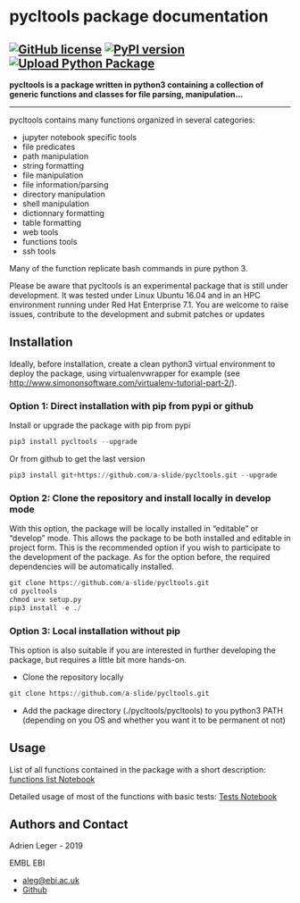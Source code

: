 # pycltools package documentation

[![GitHub license](https://img.shields.io/github/license/a-slide/pycltools.svg)](https://github.com/a-slide/pycltools/blob/master/LICENSE)
[![PyPI version](https://badge.fury.io/py/pycltools.svg)](https://badge.fury.io/py/pycltools)
[![Upload Python Package](https://github.com/a-slide/pycltools/actions/workflows/python-publish.yml/badge.svg)](https://github.com/a-slide/pycltools/actions/workflows/python-publish.yml)
---

**pycltools is a package written in python3 containing a collection of generic functions and classes for file parsing, manipulation...**

---

pycltools contains many functions organized in several categories:

* jupyter notebook specific tools
* file predicates
* path manipulation
* string formatting
* file manipulation
* file information/parsing
* directory manipulation
* shell manipulation
* dictionnary formatting
* table formatting
* web tools
* functions tools
* ssh tools

Many of the function replicate bash commands in pure python 3.

Please be aware that pycltools is an experimental package that is still under development. It was tested under Linux Ubuntu 16.04 and in an HPC environment running under Red Hat Enterprise 7.1. You are welcome to raise issues, contribute to the development and submit patches or updates

## Installation

Ideally, before installation, create a clean python3 virtual environment to deploy the package, using virtualenvwrapper for example (see http://www.simononsoftware.com/virtualenv-tutorial-part-2/).

### Option 1: Direct installation with pip from pypi or github

Install or upgrade the package with pip from pypi

```python
pip3 install pycltools --upgrade
```

Or from github to get the last version

```python
pip3 install git+https://github.com/a-slide/pycltools.git --upgrade
```

### Option 2: Clone the repository and install locally in develop mode

With this option, the package will be locally installed in “editable” or “develop” mode. This allows the package to be both installed and editable in project form. This is the recommended option if you wish to participate to the development of the package. As for the option before, the required dependencies will be automatically installed.

```python
git clone https://github.com/a-slide/pycltools.git
cd pycltools
chmod u+x setup.py
pip3 install -e ./
```

### Option 3: Local installation without pip

This option is also suitable if you are interested in further developing the package, but requires a little bit more hands-on.

* Clone the repository locally

```python
git clone https://github.com/a-slide/pycltools.git
```

* Add the package directory (./pycltools/pycltools) to you python3 PATH (depending on you OS and whether you want it to be permanent ot not)

## Usage

List of all functions contained in the package with a short description: [functions list Notebook](https://a-slide.github.io/pycltools/pycltools_functions_list.html)

Detailed usage of most of the functions with basic tests: [Tests Notebook](https://a-slide.github.io/pycltools/pycltools_tests.html)

## Authors and Contact

Adrien Leger - 2019

EMBL EBI

* <aleg@ebi.ac.uk>
* [Github](https://github.com/a-slide)
